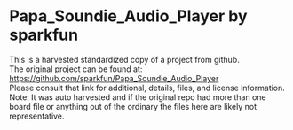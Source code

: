 
# Papa_Soundie_Audio_Player by sparkfun  
This is a harvested standardized copy of a project from github.  
The original project can be found at:  
https://github.com/sparkfun/Papa_Soundie_Audio_Player  
Please consult that link for additional, details, files, and license information.  
Note: It was auto harvested and if the original repo had more than one board file or anything out of the ordinary the files here are likely not representative.  
    